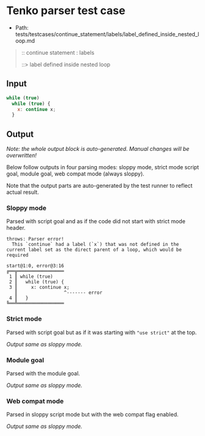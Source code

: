 # Tenko parser test case

- Path: tests/testcases/continue_statement/labels/label_defined_inside_nested_loop.md

> :: continue statement : labels
>
> ::> label defined inside nested loop

## Input

`````js
while (true)
  while (true) {
    x: continue x;
  }
`````

## Output

_Note: the whole output block is auto-generated. Manual changes will be overwritten!_

Below follow outputs in four parsing modes: sloppy mode, strict mode script goal, module goal, web compat mode (always sloppy).

Note that the output parts are auto-generated by the test runner to reflect actual result.

### Sloppy mode

Parsed with script goal and as if the code did not start with strict mode header.

`````
throws: Parser error!
  This `continue` had a label (`x`) that was not defined in the current label set as the direct parent of a loop, which would be required

start@1:0, error@3:16
╔══╦═════════════════
 1 ║ while (true)
 2 ║   while (true) {
 3 ║     x: continue x;
   ║                 ^------- error
 4 ║   }
╚══╩═════════════════

`````

### Strict mode

Parsed with script goal but as if it was starting with `"use strict"` at the top.

_Output same as sloppy mode._

### Module goal

Parsed with the module goal.

_Output same as sloppy mode._

### Web compat mode

Parsed in sloppy script mode but with the web compat flag enabled.

_Output same as sloppy mode._
